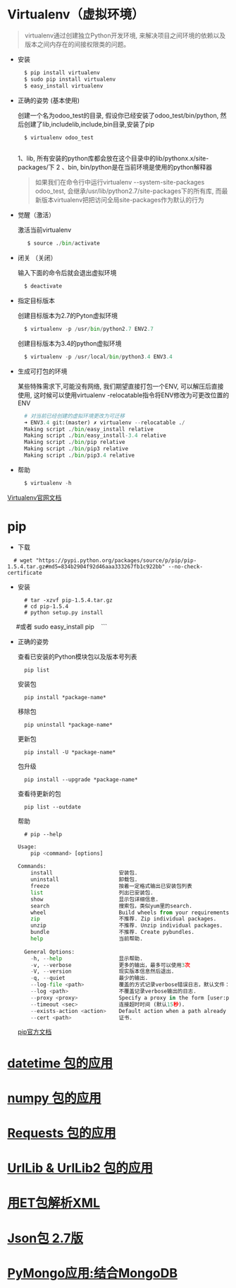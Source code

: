 # Virtualenv（虚拟环境）
  
  > virtualenv通过创建独立Python开发环境, 来解决项目之间环境的依赖以及版本之间内存在的间接权限类的问题。
  
  * 安装
  
    ```python
      $ pip install virtualenv
      $ sudo pip install virtualenv
      $ easy_install virtualenv
    ```
  
  * 正确的姿势 (基本使用)
  
    创建一个名为odoo_test的目录, 假设你已经安装了odoo_test/bin/python, 然后创建了lib,includelib,include,bin目录,安装了pip
    ```python
      $ virtualenv odoo_test 
      
    ```
      1、lib, 所有安装的python库都会放在这个目录中的lib/pythonx.x/site-packages/下
      2 、bin, bin/python是在当前环境是使用的python解释器
      > 如果我们在命令行中运行virtualenv --system-site-packages odoo_test, 会继承/usr/lib/python2.7/site-packages下的所有库, 而最新版本virtualenv把把访问全局site-packages作为默认的行为
  
  * 觉醒（激活）
  
    激活当前virtualenv
    ```python
       $ source ./bin/activate  
    ```
  
  * 闭关 （关闭）
  
    输入下面的命令后就会退出虚拟环境
    ```python
      $ deactivate
    ```
  * 指定目标版本
  
    创建目标版本为2.7的Pyton虚拟环境 
    ```python
      $ virtualenv -p /usr/bin/python2.7 ENV2.7
    ```
  
    创建目标版本为3.4的python虚拟环境
    ```python
      $ virtualenv -p /usr/local/bin/python3.4 ENV3.4
    ```
    
  * 生成可打包的环境
  
    某些特殊需求下,可能没有网络, 我们期望直接打包一个ENV, 可以解压后直接使用, 这时候可以使用virtualenv -relocatable指令将ENV修改为可更改位置的ENV

    ```python
      # 对当前已经创建的虚拟环境更改为可迁移
      ➜ ENV3.4 git:(master) ✗ virtualenv --relocatable ./
      Making script ./bin/easy_install relative
      Making script ./bin/easy_install-3.4 relative
      Making script ./bin/pip relative
      Making script ./bin/pip3 relative
      Making script ./bin/pip3.4 relative
    ```

  * 帮助
  
    ```python
      $ virtualenv -h
    ```
  [Virtualenv官网文档](http://virtualenv.readthedocs.org/)
  
# pip 

  * 下载

  ```
    # wget "https://pypi.python.org/packages/source/p/pip/pip-1.5.4.tar.gz#md5=834b2904f92d46aaa333267fb1c922bb" --no-check-certificate
  ```
  
  * 安装
    
    ```
      # tar -xzvf pip-1.5.4.tar.gz
      # cd pip-1.5.4
      # python setup.py install
      #或者
      sudo easy_install pip
    ```
    
  * 正确的姿势
    

    查看已安装的Python模块包以及版本号列表
    ```
      pip list
    ```
    
    安装包
    ```
      pip install *package-name*
    ```
    
    移除包
    ```
      pip uninstall *package-name*
    ```  
    更新包
    ```
      pip install -U *package-name*  
    ```
    包升级
    ```
      pip install --upgrade *package-name*  
    ```
    查看待更新的包
    ```
      pip list --outdate
    ```
    帮助
    ```
      # pip --help
    ```
    
    ```python
    Usage:   
        pip <command> [options]
       
    Commands:
        install                     安装包.
        uninstall                   卸载包.
        freeze                      按着一定格式输出已安装包列表
        list                        列出已安装包.
        show                        显示包详细信息.
        search                      搜索包，类似yum里的search.
        wheel                       Build wheels from your requirements.
        zip                         不推荐. Zip individual packages.
        unzip                       不推荐. Unzip individual packages.
        bundle                      不推荐. Create pybundles.
        help                        当前帮助.
       
      General Options:
        -h, --help                  显示帮助.
        -v, --verbose               更多的输出，最多可以使用3次
        -V, --version               现实版本信息然后退出.
        -q, --quiet                 最少的输出.
        --log-file <path>           覆盖的方式记录verbose错误日志，默认文件：/root/.pip/pip.log
        --log <path>                不覆盖记录verbose输出的日志.
        --proxy <proxy>             Specify a proxy in the form [user:passwd@]proxy.server:port.
        --timeout <sec>             连接超时时间 (默认15秒).
        --exists-action <action>    Default action when a path already exists: (s)witch, (i)gnore, (w)ipe, (b)ackup.
        --cert <path>               证书. 
    ```
    
    [pip官方文档](https://pip.pypa.io/en/latest/installing/)
# [datetime 包的应用](http://www.wklken.me/posts/2015/03/03/python-base-datetime.html#1-datetime)    
# [numpy 包的应用](http://cdwanze.github.io/%E7%94%B5%E8%84%91/python/%E6%95%B0%E6%8D%AE%E5%A4%84%E7%90%86/numpy%E6%A8%A1%E5%9D%97.html)
  
# [Requests 包的应用](http://cn.python-requests.org/zh_CN/latest/) 

# [UrlLib & UrlLib2 包的应用](https://docs.python.org/3/library/urllib.request.html)
  
# [用ET包解析XML](https://docs.python.org/3/library/xml.etree.elementtree.html)
  
# [Json包 2.7版](https://docs.python.org/2/library/json.html)

# [PyMongo应用:结合MongoDB](https://docs.mongodb.com/manual/reference/method/db.collection.createIndex/)



